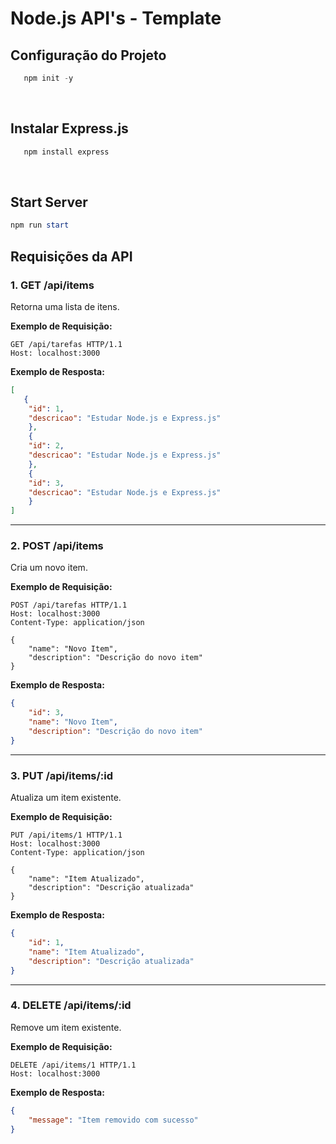 # Node.js API's - Template

 ## Configuração do Projeto
 ```powershell
    npm init -y
 ```

&nbsp;

 ## Instalar Express.js
 ```powershell
    npm install express
 ```

&nbsp;

## Start Server
```powershell
npm run start
```


## Requisições da API

### 1. **GET /api/items**
Retorna uma lista de itens.

**Exemplo de Requisição:**
```http
GET /api/tarefas HTTP/1.1
Host: localhost:3000
```

**Exemplo de Resposta:**
```json
[
   {
    "id": 1,
    "descricao": "Estudar Node.js e Express.js"
    },
    {
    "id": 2,
    "descricao": "Estudar Node.js e Express.js"
    },
    {
    "id": 3,
    "descricao": "Estudar Node.js e Express.js"
    }
]
```

---

### 2. **POST /api/items**
Cria um novo item.

**Exemplo de Requisição:**
```http
POST /api/tarefas HTTP/1.1
Host: localhost:3000
Content-Type: application/json

{
    "name": "Novo Item",
    "description": "Descrição do novo item"
}
```

**Exemplo de Resposta:**
```json
{
    "id": 3,
    "name": "Novo Item",
    "description": "Descrição do novo item"
}
```

---

### 3. **PUT /api/items/:id**
Atualiza um item existente.

**Exemplo de Requisição:**
```http
PUT /api/items/1 HTTP/1.1
Host: localhost:3000
Content-Type: application/json

{
    "name": "Item Atualizado",
    "description": "Descrição atualizada"
}
```

**Exemplo de Resposta:**
```json
{
    "id": 1,
    "name": "Item Atualizado",
    "description": "Descrição atualizada"
}
```

---

### 4. **DELETE /api/items/:id**
Remove um item existente.

**Exemplo de Requisição:**
```http
DELETE /api/items/1 HTTP/1.1
Host: localhost:3000
```

**Exemplo de Resposta:**
```json
{
    "message": "Item removido com sucesso"
}
```